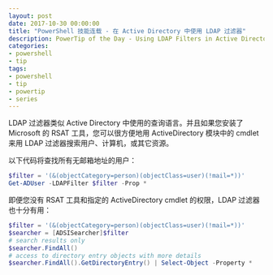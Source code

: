 ```yaml
---
layout: post
date: 2017-10-30 00:00:00
title: "PowerShell 技能连载 - 在 Active Directory 中使用 LDAP 过滤器"
description: PowerTip of the Day - Using LDAP Filters in Active Directory
categories:
- powershell
- tip
tags:
- powershell
- tip
- powertip
- series
---
```

LDAP 过滤器类似 Active Directory 中使用的查询语言。并且如果您安装了 Microsoft 的 RSAT 工具，您可以很方便地用 ActiveDirectory 模块中的 cmdlet 来用 LDAP 过滤器搜索用户、计算机，或其它资源。

以下代码将查找所有无邮箱地址的用户：

```powershell
$filter = '(&(objectCategory=person)(objectClass=user)(!mail=*))'
Get-ADUser -LDAPFilter $filter -Prop *
```

即便您没有 RSAT 工具和指定的 ActiveDirectory cmdlet 的权限，LDAP 过滤器也十分有用：

```powershell
$filter = '(&(objectCategory=person)(objectClass=user)(!mail=*))'
$searcher = [ADSISearcher]$filter
# search results only
$searcher.FindAll()
# access to directory entry objects with more details
$searcher.FindAll().GetDirectoryEntry() | Select-Object -Property *
```

<!--本文国际来源：[Using LDAP Filters in Active Directory](http://community.idera.com/powershell/powertips/b/tips/posts/using-ldap-filters-in-active-directory)-->
